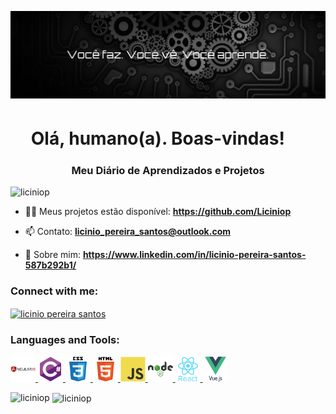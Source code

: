 ![banner](https://github.com/professorjosedeassis/joseassis/blob/main/img/bannerpro.jpg?raw=true)

<h1 align="center">Olá, humano(a). Boas-vindas! ㅤ</h1>
<h3 align="center">Meu Diário de Aprendizados e Projetos</h3>

<p align="left"> <img src="https://komarev.com/ghpvc/?username=liciniop&label=Profile%20views&color=0e75b6&style=flat" alt="liciniop" /> </p>

- 👨‍💻 Meus projetos estão disponível: **https://github.com/Liciniop**

- 📫 Contato: **licinio_pereira_santos@outlook.com**

- 📄 Sobre mim: **https://www.linkedin.com/in/licinio-pereira-santos-587b292b1/**

<h3 align="left">Connect with me:</h3>
<p align="left">
<a href="https://linkedin.com/in/licinio pereira santos" target="blank"><img align="center" src="https://raw.githubusercontent.com/rahuldkjain/github-profile-readme-generator/master/src/images/icons/Social/linked-in-alt.svg" alt="licinio pereira santos" height="30" width="40" /></a>
</p>

<h3 align="left">Languages and Tools:</h3>
<p align="left"> <a href="https://angular.io" target="_blank" rel="noreferrer"> <img src="https://raw.githubusercontent.com/devicons/devicon/master/icons/angularjs/angularjs-original-wordmark.svg" alt="angularjs" width="40" height="40"/> </a> <a href="https://www.w3schools.com/cs/" target="_blank" rel="noreferrer"> <img src="https://raw.githubusercontent.com/devicons/devicon/master/icons/csharp/csharp-original.svg" alt="csharp" width="40" height="40"/> </a> <a href="https://www.w3schools.com/css/" target="_blank" rel="noreferrer"> <img src="https://raw.githubusercontent.com/devicons/devicon/master/icons/css3/css3-original-wordmark.svg" alt="css3" width="40" height="40"/> </a> <a href="https://www.w3.org/html/" target="_blank" rel="noreferrer"> <img src="https://raw.githubusercontent.com/devicons/devicon/master/icons/html5/html5-original-wordmark.svg" alt="html5" width="40" height="40"/> </a> <a href="https://developer.mozilla.org/en-US/docs/Web/JavaScript" target="_blank" rel="noreferrer"> <img src="https://raw.githubusercontent.com/devicons/devicon/master/icons/javascript/javascript-original.svg" alt="javascript" width="40" height="40"/> </a> <a href="https://nodejs.org" target="_blank" rel="noreferrer"> <img src="https://raw.githubusercontent.com/devicons/devicon/master/icons/nodejs/nodejs-original-wordmark.svg" alt="nodejs" width="40" height="40"/> </a> <a href="https://reactjs.org/" target="_blank" rel="noreferrer"> <img src="https://raw.githubusercontent.com/devicons/devicon/master/icons/react/react-original-wordmark.svg" alt="react" width="40" height="40"/> </a> <a href="https://vuejs.org/" target="_blank" rel="noreferrer"> <img src="https://raw.githubusercontent.com/devicons/devicon/master/icons/vuejs/vuejs-original-wordmark.svg" alt="vuejs" width="40" height="40"/> </a> </p>

<p><img align="left" src="https://github-readme-stats.vercel.app/api/top-langs?username=liciniop&show_icons=true&theme=dark&locale=en&layout=compact" alt="liciniop" /></p>

<p>&nbsp;<img align="center" src="https://github-readme-stats.vercel.app/api?username=liciniop&show_icons=true&theme=dark&locale=en" alt="liciniop" /></p>
